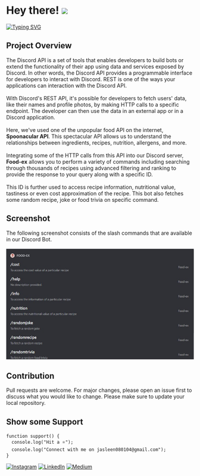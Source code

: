 # Hey there! <img src="https://raw.githubusercontent.com/MartinHeinz/MartinHeinz/master/wave.gif" width="30px">

[![Typing SVG](https://readme-typing-svg.herokuapp.com?font=Fira+Code&weight=600&size=21&pause=1000&color=0812DCE6&center=true&width=435&lines=Multi+Utility+Discord+Bot)](https://git.io/typing-svg)

## Project Overview
The Discord API is a set of tools that enables developers to build bots or extend the functionality of their app using data and services exposed by Discord. In other words, the Discord API provides a programmable interface for developers to interact with Discord. REST is one of the ways your applications can interaction with the Discord API.
<br/><br/>
With Discord's REST API, it's possible for developers to fetch users' data, like their names and profile photos, by making HTTP calls to a specific endpoint. The developer can then use the data in an external app or in a Discord application.
<br/><br/>
Here, we've used one of the unpopular food API on the internet, **Spoonacular API**. This spectacular API allows us to understand the relationships between ingredients, recipes, nutrition, allergens, and more.
<br/><br/>
Integrating some of the HTTP calls from this API into our Discord server, **Food-ex** allows you to perform a variety of commands including searching through thousands of recipes using advanced filtering and ranking to provide the response to your query along with a specific ID. 
<br/><br/>
This ID is further used to access recipe information, nutritional value, tastiness or even cost approximation of the recipe. This bot also fetches some random recipe, joke or food trivia on specific command.

## Screenshot
The following screenshot consists of the slash commands that are available in our Discord Bot. <br/><br/>
![alt text](https://github.com/Jasleen8801/Food-ex/blob/master/commands.jpg?raw=true)

## Contribution
Pull requests are welcome. For major changes, please open an issue first to discuss what you would like to change.
Please make sure to update your local repository.

## Show some Support
```
function support() {
  console.log("Hit a ⭐");
  console.log("Connect with me on jasleen080104@gmail.com");
}
```
[![Instagram](https://img.shields.io/badge/Instagram-%23E4405F.svg?logo=Instagram&logoColor=white)](https://instagram.com/Jasleen88801) 
[![LinkedIn](https://img.shields.io/badge/LinkedIn-%230077B5.svg?logo=linkedin&logoColor=white)](https://www.linkedin.com/in/jasleen-kaur-9a27b821a/) 
[![Medium](https://img.shields.io/badge/Medium-12100E?logo=medium&logoColor=white)](https://medium.com/@jkaur1_be21) 
